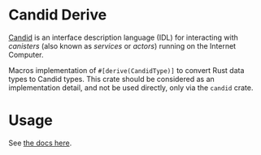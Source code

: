 # Candid Derive

[Candid](https://github.com/dfinity/candid/tree/master/spec/Candid.md) is an interface description language (IDL) for interacting with _canisters_ (also known as _services_ or _actors_) running on the Internet Computer.

Macros implementation of `#[derive(CandidType)]` to convert Rust data types to Candid types. This crate should be considered as an implementation detail, and not be used directly, only via the `candid` crate.

# Usage

See [the docs here](https://docs.rs/candid_derive).
